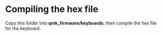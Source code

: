 # Compiling the hex file

Copy this folder into **qmk_firmware/keyboards**, then compile the hex file for the keyboard.
